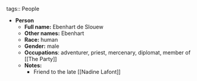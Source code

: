tags:: People

- **Person**
	- **Full name:** Ebenhart de Slouew
	- **Other names:** Ebenhart
	- **Race:** human
	- **Gender:** male
	- **Occupations**: adventurer, priest, mercenary, diplomat, member of [[The Party]]
	- **Notes:**
		- Friend to the late [[Nadine Lafont]]